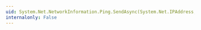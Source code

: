 ```yaml
---
uid: System.Net.NetworkInformation.Ping.SendAsync(System.Net.IPAddress,System.Int32,System.Object)
internalonly: False
---
```

